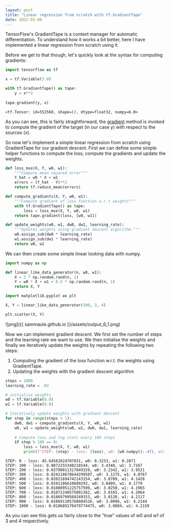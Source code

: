 ```yaml
---
layout: post
title: "Linear regression from scratch with tf.GradientTape"
date: 2022-01-06
---
```


TensorFlow's GradientTape is a context manager for automatic differentiation. To understand how it works a bit better, here I have implemented a linear regression from scratch using it.

Before we get to that though, let's quickly look at the syntax for computing gradients:


```python
import tensorflow as tf

x = tf.Variable(3.0)

with tf.GradientTape() as tape:
    y = x**2
    
tape.gradient(y, x)
```




    <tf.Tensor: id=552560, shape=(), dtype=float32, numpy=6.0>



As you can see, this is fairly straghtforward, the [gradient](https://www.tensorflow.org/api_docs/python/tf/GradientTape#gradient) method is invoked to compute the gradient of the target (in our case y) with respect to the sources (x).

So now let's implement a simple linear regression from scratch using GradientTape for our gradient descent. First we can define some simple helper functions to compute the loss, compute the gradients and update the weights.


```python
def loss_mse(X, Y, w0, w1):
    """Compute mean squared error"""
    Y_hat = w0 * X + w1
    errors = (Y_hat - Y)**2
    return tf.reduce_mean(errors)

def compute_gradients(X, Y, w0, w1):
    """Compute gradient of loss function w.r.t weights"""
    with tf.GradientTape() as tape:
        loss = loss_mse(X, Y, w0, w1)
    return tape.gradient(loss, [w0, w1])

def update_weights(w0, w1, dw0, dw1, learning_rate):
    """Updates weights using gradient descent algorithm."""
    w0.assign_sub(dw0 * learning_rate)
    w1.assign_sub(dw1 * learning_rate)
    return w0, w1
```

We can then create some simple linear looking data with numpy.


```python
import numpy as np

def linear_like_data_generator(n, w0, w1):
    X = 2 * np.random.rand(n, 1)
    Y = w0 * X + w1 + 0.5 * np.random.rand(n, 1)
    return X, Y
```


```python
import matplotlib.pyplot as plt

X, Y = linear_like_data_generator(100, 3, 4)

plt.scatter(X, Y)
```

![png]({{ sammaule.github.io }}/assets/output_6_1.png)


Now we can implement gradient descent. We first set the number of steps and the learning rate we want to use. We then initialise the weights and finally we iteratively update the weights by repeating the following two steps:

1. Computing the gradient of the loss function w.r.t. the weights using GradientTape.
2. Updating the weights with the gradient descent algorithm


```python
steps = 1000
learning_rate = .02

# initialise weights
w0 = tf.Variable(0.0)
w1 = tf.Variable(0.0)

# Iteratively update weights with gradient descent
for step in range(steps + 1):
    dw0, dw1 = compute_gradients(X, Y, w0, w1)
    w0, w1 = update_weights(w0, w1, dw0, dw1, learning_rate)
    
    # Compute loss and log stats every 100 steps
    if step % 100 == 0:
        loss = loss_mse(X, Y, w0, w1)
        print(f"STEP: {step} - loss: {loss}, w0: {w0.numpy():.4f}, w1: {w1.numpy():.4f}")
```

    STEP: 0 - loss: 45.64582824707031, w0: 0.3233, w1: 0.2871
    STEP: 100 - loss: 0.0872255340218544, w0: 3.4348, w1: 3.7167
    STEP: 200 - loss: 0.03798011317849159, w0: 3.2342, w1: 3.9521
    STEP: 300 - loss: 0.024118678644299507, w0: 3.1275, w1: 4.0767
    STEP: 400 - loss: 0.02021694742143154, w0: 3.0709, w1: 4.1428
    STEP: 500 - loss: 0.0191186610609293, w0: 3.0409, w1: 4.1779
    STEP: 600 - loss: 0.01880951225757599, w0: 3.0250, w1: 4.1965
    STEP: 700 - loss: 0.01872248575091362, w0: 3.0165, w1: 4.2064
    STEP: 800 - loss: 0.01869799569249153, w0: 3.0120, w1: 4.2117
    STEP: 900 - loss: 0.018691105768084526, w0: 3.0096, w1: 4.2144
    STEP: 1000 - loss: 0.018689170479774475, w0: 3.0084, w1: 4.2159


As you can see this gets us fairly close to the "true" values of w0 and w1 of 3 and 4 respectively.